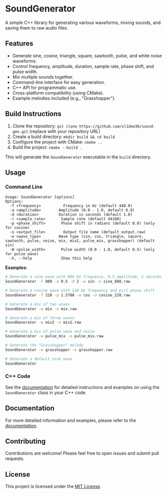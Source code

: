 # SoundGenerator

A simple C++ library for generating various waveforms, mixing sounds, and saving them to raw audio files.

## Features

* Generate sine, cosine, triangle, square, sawtooth, pulse, and white noise waveforms.
* Control frequency, amplitude, duration, sample rate, phase shift, and pulse width.
* Mix multiple sounds together.
* Command-line interface for easy generation.
* C++ API for programmatic use.
* Cross-platform compatibility (using CMake).
* Example melodies included (e.g., "Grasshopper").

## Build Instructions

1. Clone the repository: `git clone https://github.com/sl1dee36/sound-gen.git` (replace with your repository URL)
2. Create a build directory: `mkdir build && cd build`
3. Configure the project with CMake: `cmake ..`
4. Build the project: `cmake --build .`

This will generate the `SoundGenerator` executable in the `build` directory.


## Usage

### Command Line

```
Usage: SoundGenerator [options]
Options:
  -f <frequency>          Frequency in Hz (default 440.0)
  -a <amplitude>        Amplitude (0.0 - 1.0, default 0.8)
  -d <duration>         Duration in seconds (default 1.0)
  -r <sample_rate>       Sample rate (default 44100)
  -p <phase_shift>       Phase shift in radians (default 0.0) (only for cosine)
  -o <output_file>        Output file name (default output.raw)
  -w <wave_type>        Wave type (sin, cos, triangle, square, sawtooth, pulse, noise, mix, mix2, pulse_mix, grasshopper) (default sin)
  -W <pulse_width>       Pulse width (0.0 - 1.0, default 0.5) (only for pulse wave)
  -h, --help             Show this help
```

**Examples:**

```bash
# Generate a sine wave with 880 Hz frequency, 0.5 amplitude, 2 seconds duration
SoundGenerator -f 880 -a 0.5 -d 2 -w sin -o sine_880.raw

# Generate a cosine wave with 220 Hz frequency and pi/2 phase shift
SoundGenerator -f 220 -p 1.5708 -w cos -o cosine_220.raw

# Generate a mix of two waves
SoundGenerator -w mix -o mix.raw

# Generate a mix of three waves
SoundGenerator -w mix2 -o mix2.raw

# Generate a mix of pulse wave and noise
SoundGenerator -w pulse_mix -o pulse_mix.raw

# Generate the "Grasshopper" melody
SoundGenerator -w grasshopper -o grasshopper.raw

# Generate a default sine wave
SoundGenerator 
```

### C++ Code

See the [documentation](docs/index.md) for detailed instructions and examples on using the `SoundGenerator` class in your C++ code.


## Documentation
For more detailed information and examples, please refer to the [documentation](docs/index.md).


## Contributing
Contributions are welcome! Please feel free to open issues and submit pull requests.

## License
This project is licensed under the [MIT License](LICENSE).
